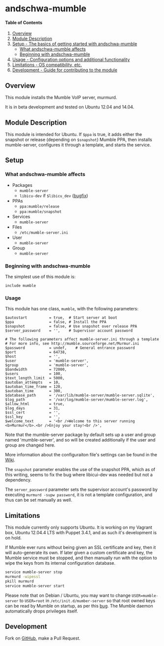 # andschwa-mumble

#### Table of Contents

1. [Overview](#overview)
2. [Module Description](#module-description)
3. [Setup - The basics of getting started with andschwa-mumble](#setup)
    * [What andschwa-mumble affects](#what-andschwa-mumble-affects)
    * [Beginning with andschwa-mumble](#beginning-with-andschwa-mumble)
4. [Usage - Configuration options and additional functionality](#usage)
5. [Limitations - OS compatibility, etc.](#limitations)
6. [Development - Guide for contributing to the module](#development)

## Overview

This module installs the Mumble VoIP server, murmurd.

It is in beta development and tested on Ubuntu 12.04 and 14.04.

## Module Description

This module is intended for Ubuntu. If `$ppa` is true, it adds either
the snapshot or release (depending on `$snapshot`) Mumble PPA, then
installs mumble-server, configures it through a template, and starts
the service.

## Setup

### What andschwa-mumble affects

* Packages
    * `mumble-server`
	* `libicu-dev` if `$libicu_dev` ([bugfix](https://bugs.launchpad.net/ubuntu/+source/qt4-x11/+bug/989915))
* PPAs
    * `ppa:mumble/release`
	* `ppa:mumble/snapshot`
* Services
    * `mumble-server`
* Files
    * `/etc/mumble-server.ini`
* User
    * `mumble-server`
* Group
    * `mumble-server`

### Beginning with andschwa-mumble

The simplest use of this module is:

    include mumble

### Usage

This module has one class, `mumble`, with the following
parameters:

    $autostart          = true,  # Start server at boot
    $ppa                = false, # Install the PPA
    $snapshot           = false, # Use snapshot over release PPA
    $server_password    = '',    # Supervisor account password

    # The following parameters affect mumble-server.ini through a template
    # For more info, see http://mumble.sourceforge.net/Murmur.ini
    $password           = undef,    # General entrance password
    $port               = 64738,
    $host               = '',
    $user               = 'mumble-server',
    $group              = 'mumble-server',
    $bandwidth          = 72000,
    $users              = 100,
    $text_length_limit  = 5000,
    $autoban_attempts   = 10,
    $autoban_time_frame = 120,
    $autoban_time       = 300,
    $database_path      = '/var/lib/mumble-server/mumble-server.sqlite',
    $log_path           = '/var/log/mumble-server/mumble-server.log',
    $allow_html         = true,
    $log_days           = 31,
    $ssl_cert           = '',
    $ssl_key            = '',
    $welcome_text       = '<br />Welcome to this server running <b>Murmur</b>.<br />Enjoy your stay!<br />',

Note that the mumble-server package by default sets up a user and
group named 'mumble-server', and so will be created additionally if
the user and group are changed here.

More information about the configuraiton file's settings can be found
in the [Wiki](http://mumble.sourceforge.net/Murmur.ini).

The `snapshot` parameter enables the use of the snapshot PPA, which as
of this writing, seems to fix the bug where libicui-dev was needed but
not a dependency.

The `server_password` parameter sets the supervisor account's password
by executing `murmurd -supw password`, it is not a template
configuration, and thus can be set manually as well.

## Limitations

This module currently only supports Ubuntu. It is working on my
Vagrant box, Ubuntu 12.04.4 LTS with Puppet 3.4.1, and as such it's
development is on hold.

If Mumble ever runs without being given an SSL certificate and key,
then it will auto-generate its own. If later given a custom
certificate and key, the Mumble service must be stopped, and then
manually run with the option to wipe the keys from its internal
configuration database.

```sh
service mumble-server stop
murmurd -wipessl
pkill murmurd
service mumble-server start
```

Please note that on Debian / Ubuntu, you may want to change
`USER=mumble-server` to `USER=root` in `/etc/init.d/mumber-server` so
that root owned keys can be read by Mumble on startup, as per this
[bug](https://bugs.launchpad.net/ubuntu/+source/mumble/+bug/1017301). The
Mumble daemon automatically drops privileges itself.

## Development

Fork on
[GitHub](https://github.com/andschwa/puppet-mumble), make
a Pull Request.
